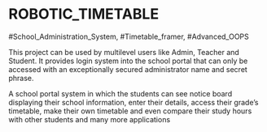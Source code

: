 # ROBOTIC_TIMETABLE
#School_Administration_System, #Timetable_framer, #Advanced_OOPS

This project can be used by multilevel users like Admin, Teacher and Student. It   provides login system into the school portal that can only be accessed with an exceptionally secured administrator name and secret phrase.

A school portal system in which the students can see notice board displaying their    school information, enter their details, access their grade’s timetable, make their own timetable and even compare their study hours with other students and many more applications

